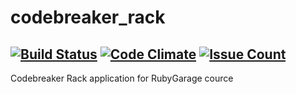 # codebreaker_rack
[![Build Status](https://travis-ci.org/alexbutirskiy/codebreaker_rack.svg)](https://travis-ci.org/alexbutirskiy/codebreaker_rack)
[![Code Climate](https://codeclimate.com/github/alexbutirskiy/codebreaker_rack/badges/gpa.svg)](https://codeclimate.com/github/alexbutirskiy/codebreaker_rack)
[![Issue Count](https://codeclimate.com/github/alexbutirskiy/codebreaker_rack/badges/issue_count.svg)](https://codeclimate.com/github/alexbutirskiy/codebreaker_rack)
--------------------------------------------------------------------------------

Codebreaker Rack application for RubyGarage cource
